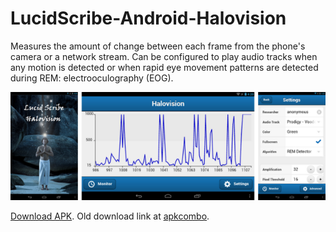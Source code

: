 # LucidScribe-Android-Halovision

Measures the amount of change between each frame from the phone's camera or a network stream. Can be configured to play audio tracks when any motion is detected or when rapid eye movement patterns are detected during REM: electrooculography (EOG). 

![LucidScribe Android Halovision](https://github.com/lucidcode/LucidScribe-Android-Halovision/raw/main/halovision-android.png?raw=true "LucidScribe Android Halovision")

<a href="https://lucid-code.com/LucidScribe/LucidScribe.Android.Halovision.1.2.apk">Download APK</a>. Old download link at <a href="https://apkcombo.com/halovision/lucidcode.LucidScribe.HaloVision">apkcombo</a>.